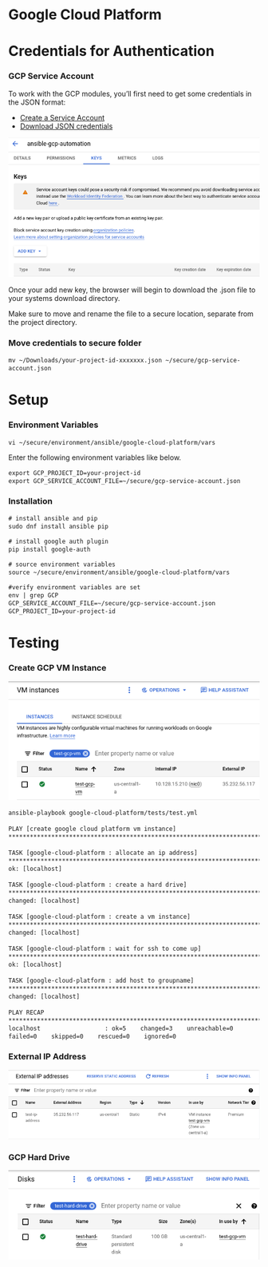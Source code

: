 Google Cloud Platform
=========

# Credentials for Authentication

### GCP Service Account

To work with the GCP modules, you’ll first need to get some credentials in the JSON format:

- [Create a Service Account](https://developers.google.com/identity/protocols/OAuth2ServiceAccount#creatinganaccount)
- [Download JSON credentials](https://support.google.com/cloud/answer/6158849?hl=en&ref_topic=6262490#serviceaccounts)


![alt text](https://github.com/emergeplatform/ansible/blob/main/docs/images/gcp-service-account-key.png?raw=true)

Once your add new key, the browser will begin to download the .json file to your systems download directory.

Make sure to move and rename the file to a secure location, separate from the project directory.

### Move credentials to secure folder

```
mv ~/Downloads/your-project-id-xxxxxxx.json ~/secure/gcp-service-account.json
```



# Setup

### Environment Variables
```
vi ~/secure/environment/ansible/google-cloud-platform/vars
```

Enter the following environment variables like below.

```
export GCP_PROJECT_ID=your-project-id
export GCP_SERVICE_ACCOUNT_FILE=~/secure/gcp-service-account.json
```

### Installation

```
# install ansible and pip
sudo dnf install ansible pip
```

```
# install google auth plugin
pip install google-auth
```

```
# source environment variables
source ~/secure/environment/ansible/google-cloud-platform/vars
```

```
#verify environment variables are set
env | grep GCP
GCP_SERVICE_ACCOUNT_FILE=~/secure/gcp-service-account.json
GCP_PROJECT_ID=your-project-id
```

# Testing 

### Create GCP VM Instance

![alt text](https://github.com/emergeplatform/ansible/blob/main/docs/images/gcp-test-vm.png?raw=true)

```
ansible-playbook google-cloud-platform/tests/test.yml

PLAY [create google cloud platform vm instance] ***************************************************************************************************************************************************

TASK [google-cloud-platform : allocate an ip address] *********************************************************************************************************************************************
ok: [localhost]

TASK [google-cloud-platform : create a hard drive] ************************************************************************************************************************************************
changed: [localhost]

TASK [google-cloud-platform : create a vm instance] ***********************************************************************************************************************************************
changed: [localhost]

TASK [google-cloud-platform : wait for ssh to come up] ********************************************************************************************************************************************
ok: [localhost]

TASK [google-cloud-platform : add host to groupname] **********************************************************************************************************************************************
changed: [localhost]

PLAY RECAP ****************************************************************************************************************************************************************************************
localhost                  : ok=5    changed=3    unreachable=0    failed=0    skipped=0    rescued=0    ignored=0
```
### External IP Address
![alt text](https://github.com/emergeplatform/ansible/blob/main/docs/images/gcp-expternal-ip-address.png?raw=true)

### GCP Hard Drive
![alt text](https://github.com/emergeplatform/ansible/blob/main/docs/images/gcp-test-hd.png?raw=true)

